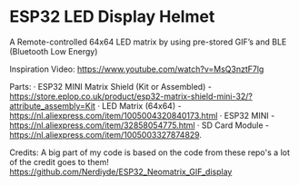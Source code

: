 # ESP32 LED Display Helmet
 A Remote-controlled 64x64 LED matrix by using pre-stored GIF’s and BLE (Bluetooth Low Energy)

Inspiration Video:
 https://www.youtube.com/watch?v=MsQ3nztF7lg
 
Parts:
·	ESP32 MINI Matrix Shield (Kit or Assembled) - https://store.eplop.co.uk/product/esp32-matrix-shield-mini-32/?attribute_assembly=Kit
·	LED Matrix (64x64) - https://nl.aliexpress.com/item/1005004320840173.html
·	ESP32 MINI - https://nl.aliexpress.com/item/32858054775.html
·	SD Card Module - https://nl.aliexpress.com/item/1005003327874829.


Credits:
A big part of my code is based on the code from these repo's a lot of the credit goes to them!
https://github.com/Nerdiyde/ESP32_Neomatrix_GIF_display
